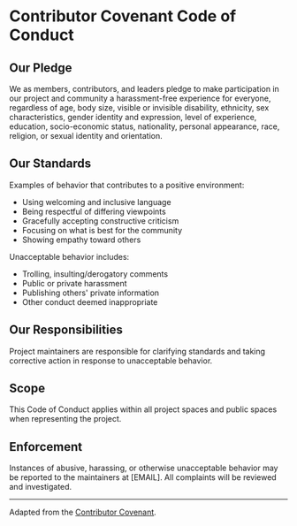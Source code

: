 # Contributor Covenant Code of Conduct

## Our Pledge
We as members, contributors, and leaders pledge to make participation in our project and community a harassment-free experience for everyone, regardless of age, body size, visible or invisible disability, ethnicity, sex characteristics, gender identity and expression, level of experience, education, socio-economic status, nationality, personal appearance, race, religion, or sexual identity and orientation.

## Our Standards
Examples of behavior that contributes to a positive environment:
- Using welcoming and inclusive language
- Being respectful of differing viewpoints
- Gracefully accepting constructive criticism
- Focusing on what is best for the community
- Showing empathy toward others

Unacceptable behavior includes:
- Trolling, insulting/derogatory comments
- Public or private harassment
- Publishing others' private information
- Other conduct deemed inappropriate

## Our Responsibilities
Project maintainers are responsible for clarifying standards and taking corrective action in response to unacceptable behavior.

## Scope
This Code of Conduct applies within all project spaces and public spaces when representing the project.

## Enforcement
Instances of abusive, harassing, or otherwise unacceptable behavior may be reported to the maintainers at [EMAIL]. All complaints will be reviewed and investigated.

---
Adapted from the [Contributor Covenant](https://www.contributor-covenant.org/).
